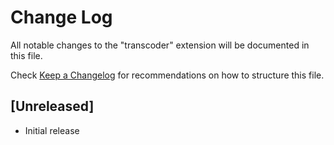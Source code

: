 # Change Log

All notable changes to the "transcoder" extension will be documented in this file.

Check [Keep a Changelog](http://keepachangelog.com/) for recommendations on how to structure this file.

## [Unreleased]

- Initial release